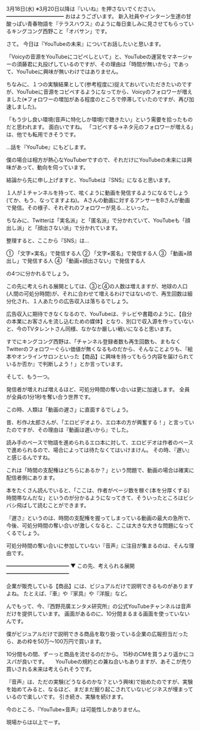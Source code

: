 3月18日(水) ※3月20日以降は『いいね』を押さないでください。
━━━━━━━━━━━
おはようございます。
新入社員やインターン生達の甘酸っぱい青春物語を『テラスハウス』のように毎日楽しみに見させてもらっているキングコング西野こと「オバサン」です。

さて。
今日は『YouTubeの未来』についてお話したいと思います。

「Voicyの音源をYouTubeにコピペしといて」と、YouTubeの運営をマネージャーの須藤君に丸投げしているのですが、その理由は「時間が無いから」であって、YouTubeに興味が無いわけではありません。

ちなみに、１つの実験結果として(参考程度に)捉えておいていただきたいのですが、YouTubeに音源をコピペするようになってから、Voicyのフォロワーが増えました(※フォロワーの増加がある程度のところで停滞していたのですが、再び加速しました)。

「もう少し良い環境(音声に特化しか環境)で聴きたい」という需要を拾ったものだと思われます。
面白いですね。
「コピペする→ネタ元のフォロワーが増える」は、他でも転用できそうです。

…話を『YouTube』にもどします。

僕の場合は相方が熱心なYouTuberですので、それだけにYouTubeの未来には興味があって、動向を伺っています。

結論から先に申し上げますと、YouTubeは『SNS』になると思います。

１人が１チャンネルを持って、呟くように動画を発信するようになるでしょう(てか、もう、なってますよね)。
Aさんの動画に対するアンサーをBさんが動画で発信。その様子、それぞれのフォロワーが見る…といった。

ちなみに、Twitterは「実名派」と「匿名派」で分かれていて、YouTubeも「顔出し派」と「顔出さない派」で分かれています。

整理すると、ここから『SNS』は…

① 「文字×実名」で発信する人
② 「文字×匿名」で発信する人
③ 「動画×顔出し」で発信する人
④ 「動画×顔出さない」で発信する人

の4つに分かれるでしょう。

この先に考えられる展開としては、③と④の人数は増えますが、地球の人口(人間の可処分時間)が、それに合わせて増えるわけではないので、再生回数は細分化され、１人あたりの広告収入は落ちるでしょう。

広告収入に期待できなくなるので、YouTubeは、テレビや書籍のように、【自分の本業にお客さんを流し込むための媒体】となり、別口で収入源を作っていないと、今のTVタレントさん同様、なかなか厳しい戦いになると思います。

すでにキングコング西野は、「チャンネル登録者数も再生回数も、まもなくTwitterのフォロワーぐらい価値が無くなるものだから、そんなことよりも、『絵本やオンラインサロンといった【商品】に興味を持ってもらう内容を届けられているか否か』で判断しよう！」とか言っています。

そして、もう一つ。

発信者が増えれば増えるほど、可処分時間の奪い合いは更に加速します。
全員が全員の1分1秒を奪い合う世界です。

この時、人類は「動画の遅さ」に直面するでしょう。

昔、杉作J太郎さんが、「エロビデオより、エロ本の方が興奮する！」と言っていたのですが、その理由は『動画は遅いから』でした。

読み手のペースで物語を進められるエロ本に対して、エロビデオは作者のペースで進められるので、場合によっては待たなくてはいけまけん。
その時、『遅い』と感じるんですね。

これは「時間の支配権はどちらにあるか？」という問題で、動画の場合は確実に配信者側にあります。

本をたくさん読んでいると、「ここは、作者がページ数を稼ぐ(本を分厚くする)時間帯なんだな」というのが分かるようになってきて、そういったところはビシバシ飛ばして読むことができます。

『遅さ』というのは、時間の支配権を握ってしまっている動画の最大の急所で、今後、可処分時間の奪い合いが激しくなると、ここは大きな大きな問題になってくるでしょう。

可処分時間の奪い合いに参加していない『音声』に注目が集まるのは、そんな理由です。

━━━━━━━━━━━━
▼ この先、考えられる展開　
━━━━━━━━━━━━

企業が販売している【商品】には、ビジュアルだけで説明できるものがありますよね。
たとえば、『車』や『家具』や『洋服』など。

んでもって、今、『西野亮廣エンタメ研究所』の公式YouTubeチャンネルは音声だけを提供しています。
画面があるのに、10分間まるまる画面を使っていないんです。

僕がビジュアルだけで説明できる商品を取り扱っている企業の広報担当だったら、あの枠を50万～100万円で買います。

10分間もの間、ずーっと商品を流せるのだから。
15秒のCMを買うより遥かにコスパが良いです。
　
YouTubeの規約との兼ね合いもありますが、あそこが売り買いされる未来は考えられそうです。

『音声』は、ただの実験(どうなるのかな？という興味)で始めたのですが、実験を始めてみると、なるほど、まだまだ掘り起こされていないビジネスが埋まっているので楽しいです。
引き続き、実験を続けます。

今のところ、『YouTube×音声』は可能性しかありません。

現場からは以上でーす。
